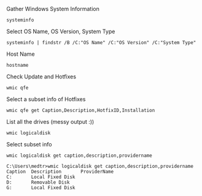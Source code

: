 Gather Windows System Information
```
systeminfo
```

Select OS Name, OS Version, System Type
```
systeminfo | findstr /B /C:"OS Name" /C:"OS Version" /C:"System Type"
```

Host Name
```
hostname
```

Check Update and Hotfixes
```
wmic qfe
```

Select a subset info of Hotfixes
```
wmic qfe get Caption,Description,HotfixID,Installation
```

List all the drives (messy output :))
```
wmic logicaldisk
```
Select subset info
```
wmic logicaldisk get caption,description,providername
```
```
C:\Users\medtr>wmic logicaldisk get caption,description,providername
Caption  Description       ProviderName
C:       Local Fixed Disk
D:       Removable Disk
G:       Local Fixed Disk
```
